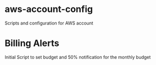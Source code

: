 # aws-account-config
Scripts and configuration for AWS account

# Billing Alerts
Initial Script to set budget and 50% notification for the monthly budget
